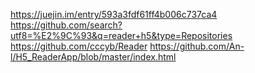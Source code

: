 https://juejin.im/entry/593a3fdf61ff4b006c737ca4
https://github.com/search?utf8=%E2%9C%93&q=reader+h5&type=Repositories
https://github.com/cccyb/Reader
https://github.com/An-l/H5_ReaderApp/blob/master/index.html